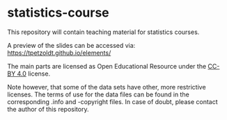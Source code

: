 # statistics-course

This repository will contain teaching material for statistics courses. 

A preview of the slides can be accessed via: https://tpetzoldt.github.io/elements/

The main parts are licensed  as Open Educational Resource under the [CC-BY 4.0](https://creativecommons.org/licenses/by/4.0/legalcode.en) license.

Note however, that some of the data sets have other, more restrictive licenses. The terms of use for the data files can be found in the corresponding .info and -copyright files. In case of doubt, please contact the author of this repository.

